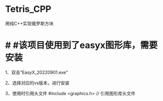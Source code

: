 # Tetris_CPP
用纯C++实现俄罗斯方块


# # #该项目使用到了easyx图形库，需要安装

1、双击“EasyX_20220901.exe”

2、选择对应的vs版本，进行安装

3、使用时引用头文件 #include <graphics.h>		// 引用图形库头文件
